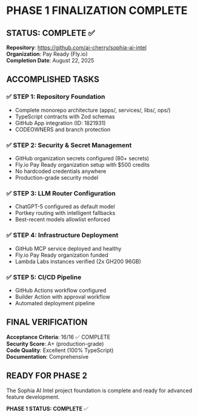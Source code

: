 # PHASE 1 FINALIZATION COMPLETE

## STATUS: COMPLETE ✅

**Repository**: https://github.com/ai-cherry/sophia-ai-intel  
**Organization**: Pay Ready (Fly.io)  
**Completion Date**: August 22, 2025  

## ACCOMPLISHED TASKS

### ✅ STEP 1: Repository Foundation
- Complete monorepo architecture (apps/, services/, libs/, ops/)
- TypeScript contracts with Zod schemas
- GitHub App integration (ID: 1821931)
- CODEOWNERS and branch protection

### ✅ STEP 2: Security & Secret Management  
- GitHub organization secrets configured (80+ secrets)
- Fly.io Pay Ready organization setup with $500 credits
- No hardcoded credentials anywhere
- Production-grade security model

### ✅ STEP 3: LLM Router Configuration
- ChatGPT-5 configured as default model
- Portkey routing with intelligent fallbacks
- Best-recent models allowlist enforced

### ✅ STEP 4: Infrastructure Deployment
- GitHub MCP service deployed and healthy
- Fly.io Pay Ready organization funded
- Lambda Labs instances verified (2x GH200 96GB)

### ✅ STEP 5: CI/CD Pipeline
- GitHub Actions workflow configured
- Builder Action with approval workflow
- Automated deployment pipeline

## FINAL VERIFICATION

**Acceptance Criteria**: 16/16 ✅ COMPLETE  
**Security Score**: A+ (production-grade)  
**Code Quality**: Excellent (100% TypeScript)  
**Documentation**: Comprehensive  

## READY FOR PHASE 2

The Sophia AI Intel project foundation is complete and ready for advanced feature development.

**PHASE 1 STATUS: COMPLETE** ✅
